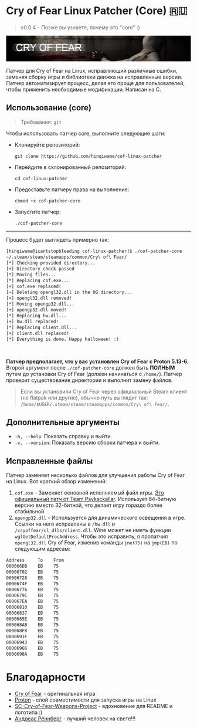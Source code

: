 # Cry of Fear Linux Patcher (Core) 🇷🇺
> v0.0.4 - Позже вы узнаете, почему это "core" :)
>
![](/ass/logo.png)

Патчер для Cry of Fear на Linux, исправляющий различные ошибки, заменяя сборку игры и библиотеки движка на исправленные версии. Патчер автоматизирует процесс, делая его проще для пользователей, чтобы применить необходимые модификации. Написан на C.

## Использование (core)
> Требования: `git`
> 
Чтобы использовать патчер core, выполните следующие шаги:
- Клонируйте репозиторий:
  ```
  git clone https://github.com/hinqiwame/cof-linux-patcher
  ```
- Перейдите в склонированный репозиторий:
  ```
  cd cof-linux-patcher
  ```
- Предоставьте патчеру права на выполнение:
  ```
  chmod +x cof-patcher-core
  ```
- Запустите патчер:
  ```
  ./cof-patcher-core
  ```
  
---
Процесс будет выглядеть примерно так:
```
[hinqiwame@icantstopbleeding cof-linux-patcher]$ ./cof-patcher-core ~/.steam/steam/steamapps/common/Cry\ of\ Fear/
[*] Checking provided directory...
[+] Directory check passed
[*] Moving files...
[*] Replacing cof.exe...
[+] cof.exe replaced!
[~] Deleting opengl32.dll in the OG directory...
[+] opengl32.dll removed!
[*] Moving opengp32.dll...
[+] opengp32.dll moved!
[*] Replacing hw.dll...
[+] hw.dll replaced!
[*] Replacing client.dll...
[+] client.dll replaced!
[*] Everything is done. Happy halloween! :)
```
<br>

**Патчер предполагает, что у вас установлен Cry of Fear с Proton 5.13-6.** <br>
Второй аргумент после `./cof-patcher-core` должен быть **ПОЛНЫМ** путем до установки Cry of Fear (должен начинаться с `/home/`). Патчер проверит существование директории и выполнит замену файлов. <br>
> Если вы установили Cry of Fear через официальный Steam клиент (не flatpak или другие), обычно путь выглядит так: `/home/$USER/.steam/steam/steamapps/common/Cry\ of\ Fear/`.
>

## Дополнительные аргументы
- `-h, --help`: Показать справку и выйти.
- `-v, --version`: Показать версию сборки патчера и выйти.

## Исправленные файлы
Патчер заменяет несколько файлов для улучшения работы Cry of Fear на Linux. Вот краткий обзор изменений:
1. `cof.exe` - Заменяет основной исполняемый файл игры. [Это официальный патч от Team Psyksckallar](https://www.moddb.com/games/cry-of-fear/downloads/cry-of-fear-crash-patch-for-64-bit-users). Использует 64-битную версию вместо 32-битной, что делает игру гораздо более стабильной.
2. `opengp32.dll` - Используется для динамического освещения в игре. Ссылки на него исправлены в `/hw.dll` и `/cryoffear/cl_dlls/client.dll`. Wine может не иметь функции `wglGetDefaultProcAddress`. Чтобы это исправить, я пропатчил `opengl32.dll` Cry of Fear, изменив команды `jne(75)` на `jmp(EB)` по следующим адресам:
```
Address     To    From
000066DB    EB    75
00006702    EB    75
00006728    EB    75
0000674F    EB    75
00006776    EB    75
0000679C    EB    75
000067EA    EB    75
00006810    EB    75
00006837    EB    75
0000685E    EB    75
000068AB    EB    75
000068F8    EB    75
0000691F    EB    75
00006943    EB    75
00006966    EB    75
0000698A    EB    75
```


# Благодарности
- [Cry of Fear](https://store.steampowered.com/app/223710/Cry_of_Fear/) - оригинальная игра <br>
- [Proton](https://github.com/ValveSoftware/Proton) - слой совместимости для запуска игры на Linux <br>
- [SC-Cry-of-Fear-Weapons-Project](https://github.com/KernCore91/-SC-Cry-of-Fear-Weapons-Project) - вдохновение для README и логотипа :) <br>
- [Андреас Рённберг](https://www.facebook.com/andreas.rumpel.ronnberg) - лучший человек на свете!!!
